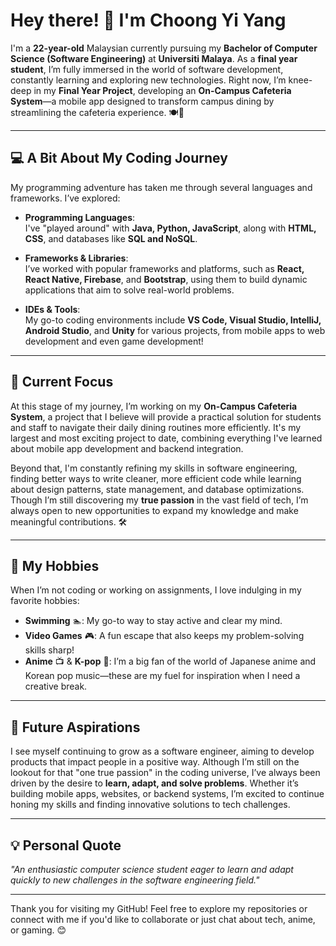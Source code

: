 # Hey there! 👋 I'm Choong Yi Yang

I'm a **22-year-old** Malaysian currently pursuing my **Bachelor of Computer Science (Software Engineering)** at **Universiti Malaya**. As a **final year student**, I’m fully immersed in the world of software development, constantly learning and exploring new technologies. Right now, I’m knee-deep in my **Final Year Project**, developing an **On-Campus Cafeteria System**—a mobile app designed to transform campus dining by streamlining the cafeteria experience. 🍽️📱

---

## 💻 A Bit About My Coding Journey
My programming adventure has taken me through several languages and frameworks. I’ve explored:

- **Programming Languages**:  
  I've "played around" with **Java, Python, JavaScript**, along with **HTML, CSS**, and databases like **SQL and NoSQL**.
  
- **Frameworks & Libraries**:  
  I’ve worked with popular frameworks and platforms, such as **React, React Native, Firebase**, and **Bootstrap**, using them to build dynamic applications that aim to solve real-world problems.
  
- **IDEs & Tools**:  
  My go-to coding environments include **VS Code, Visual Studio, IntelliJ, Android Studio**, and **Unity** for various projects, from mobile apps to web development and even game development!

---

## 🎯 Current Focus
At this stage of my journey, I’m working on my **On-Campus Cafeteria System**, a project that I believe will provide a practical solution for students and staff to navigate their daily dining routines more efficiently. It's my largest and most exciting project to date, combining everything I've learned about mobile app development and backend integration.

Beyond that, I'm constantly refining my skills in software engineering, finding better ways to write cleaner, more efficient code while learning about design patterns, state management, and database optimizations. Though I’m still discovering my **true passion** in the vast field of tech, I’m always open to new opportunities to expand my knowledge and make meaningful contributions. 🛠️

---

## 🌟 My Hobbies
When I’m not coding or working on assignments, I love indulging in my favorite hobbies:

- **Swimming** 🏊: My go-to way to stay active and clear my mind.
- **Video Games** 🎮: A fun escape that also keeps my problem-solving skills sharp!
- **Anime** 📺 & **K-pop** 🎵: I’m a big fan of the world of Japanese anime and Korean pop music—these are my fuel for inspiration when I need a creative break.

---

## 🌱 Future Aspirations
I see myself continuing to grow as a software engineer, aiming to develop products that impact people in a positive way. Although I’m still on the lookout for that "one true passion" in the coding universe, I’ve always been driven by the desire to **learn, adapt, and solve problems**. Whether it’s building mobile apps, websites, or backend systems, I’m excited to continue honing my skills and finding innovative solutions to tech challenges.

---

## 💡 Personal Quote
_"An enthusiastic computer science student eager to learn and adapt quickly to new challenges in the software engineering field."_

---

Thank you for visiting my GitHub! Feel free to explore my repositories or connect with me if you'd like to collaborate or just chat about tech, anime, or gaming. 😊
